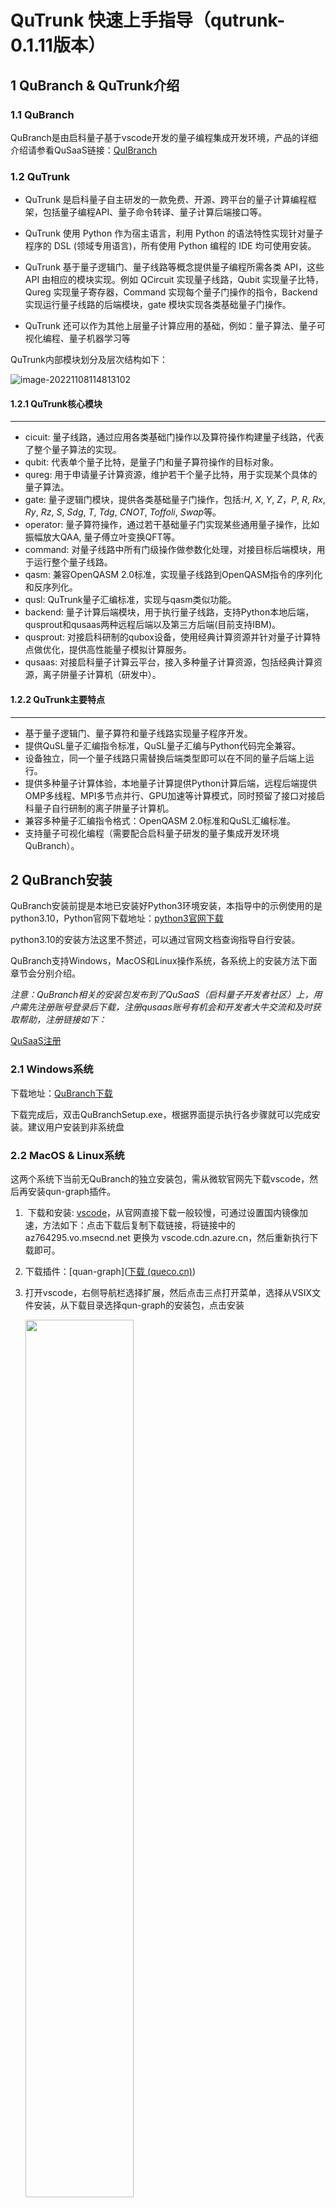 #                               **QuTrunk 快速上手指导**（qutrunk-0.1.11版本）

## **1 QuBranch & QuTrunk介绍**

###    1.1 QuBranch  

QuBranch是由启科量子基于vscode开发的量子编程集成开发环境，产品的详细介绍请参看QuSaaS链接：[QuIBranch](http://developer.queco.cn/product/detail?id=32)   

###    1.2 QuTrunk   

- QuTrunk 是启科量子自主研发的一款免费、开源、跨平台的量子计算编程框架，包括量子编程API、量子命令转译、量子计算后端接口等。

- QuTrunk 使用 Python 作为宿主语言，利用 Python 的语法特性实现针对量子程序的 DSL (领域专用语言)，所有使用 Python 编程的 IDE 均可使用安装。
- QuTrunk 基于量子逻辑门、量子线路等概念提供量子编程所需各类 API，这些 API 由相应的模块实现。例如 QCircuit 实现量子线路，Qubit 实现量子比特，Qureg 实现量子寄存器，Command 实现每个量子门操作的指令，Backend 实现运行量子线路的后端模块，gate 模块实现各类基础量子门操作。
- QuTrunk 还可以作为其他上层量子计算应用的基础，例如：量子算法、量子可视化编程、量子机器学习等  

 QuTrunk内部模块划分及层次结构如下：

![image-20221108114813102](C:\Users\huang\AppData\Roaming\Typora\typora-user-images\image-20221108114813102.png)

#### **1.2.1 QuTrunk核心模块**

------

- cicuit: 量子线路，通过应用各类基础门操作以及算符操作构建量子线路，代表了整个量子算法的实现。
- qubit: 代表单个量子比特，是量子门和量子算符操作的目标对象。
- qureg: 用于申请量子计算资源，维护若干个量子比特，用于实现某个具体的量子算法。
- gate: 量子逻辑门模块，提供各类基础量子门操作，包括:*H*, *X*, *Y*, *Z*，*P*, *R*, *Rx*, *Ry*, *Rz*, *S*, *Sdg*, *T*, *Tdg*, *CNOT*, *Toffoli*, *Swap*等。
- operator: 量子算符操作，通过若干基础量子门实现某些通用量子操作，比如振幅放大QAA, 量子傅立叶变换QFT等。
- command: 对量子线路中所有门级操作做参数化处理，对接目标后端模块，用于运行整个量子线路。
- qasm: 兼容OpenQASM 2.0标准，实现量子线路到OpenQASM指令的序列化和反序列化。
- qusl: QuTrunk量子汇编标准，实现与qasm类似功能。
- backend: 量子计算后端模块，用于执行量子线路，支持Python本地后端，qusprout和qusaas两种远程后端以及第三方后端(目前支持IBM)。
- qusprout: 对接启科研制的qubox设备，使用经典计算资源并针对量子计算特点做优化，提供高性能量子模拟计算服务。
- qusaas: 对接启科量子计算云平台，接入多种量子计算资源，包括经典计算资源，离子阱量子计算机（研发中）。

#### 1.2.2 QuTrunk主要特点

------

- 基于量子逻辑门、量子算符和量子线路实现量子程序开发。
- 提供QuSL量子汇编指令标准，QuSL量子汇编与Python代码完全兼容。
- 设备独立，同一个量子线路只需替换后端类型即可以在不同的量子后端上运行。
- 提供多种量子计算体验，本地量子计算提供Python计算后端，远程后端提供OMP多线程、MPI多节点并行、GPU加速等计算模式，同时预留了接口对接启科量子自行研制的离子阱量子计算机。
- 兼容多种量子汇编指令格式：OpenQASM 2.0标准和QuSL汇编标准。
- 支持量子可视化编程（需要配合启科量子研发的量子集成开发环境 QuBranch）。

## 2  QuBranch安装  

QuBranch安装前提是本地已安装好Python3环境安装，本指导中的示例使用的是python3.10，Python官网下载地址：[python3官网下载](https://www.python.org/downloads/) 

python3.10的安装方法这里不赘述，可以通过官网文档查询指导自行安装。

QuBranch支持Windows，MacOS和Linux操作系统，各系统上的安装方法下面章节会分别介绍。

*注意：QuBranch相关的安装包发布到了QuSaaS（启科量子开发者社区）上，用户需先注册账号登录后下载，注册qusaas账号有机会和开发者大牛交流和及时获取帮助，注册链接如下：*

[QuSaaS注册](http://developer.queco.cn/login/index?redirect_url=/&sign_type=login)

###   **2.1 Windows系统**  

  下载地址：[QuBranch下载](http://developer.queco.cn/download/list) 

  下载完成后，双击QuBranchSetup.exe，根据界面提示执行各步骤就可以完成安装。建议用户安装到非系统盘  

###   **2.2 MacOS & Linux系统**  

  这两个系统下当前无QuBranch的独立安装包，需从微软官网先下载vscode，然后再安装qun-graph插件。  

1. ​    下载和安装: [vscode](https://code.visualstudio.com)，从官网直接下载一般较慢，可通过设置国内镜像加速，方法如下：点击下载后复制下载链接，将链接中的az764295.vo.msecnd.net 更换为 vscode.cdn.azure.cn，然后重新执行下载即可。  

2. 下载插件：[quan-graph]([下载 (queco.cn)](http://developer.queco.cn/download/list))

3. 打开vscode，右侧导航栏选择扩展，然后点击三点打开菜单，选择从VSIX文件安装，从下载目录选择qun-graph的安装包，点击安装  

   <img src="./img/quan-graph安装.jpg" width="60%">    

​      安装会自动安装相关依赖包，完成后效果如图：  
​      <img src="./img/quan-graph安装后效果.jpg" width="60%">   

## **3 QuTrunk下载及安装**   

QuTrunk支持pip在线安装，whl安装包直接安装以及源码编译安装。whl包和源码已经发布到pypi源和qusaas下载中心 。用户可以通过项目站点直接下载安装。

- pypi站点下载链接： [QuTrunk](https://pypi.org/project/qutrunk/#files)  

- 通过QuSaaS下载中心下载： [QuTrunk](http://developer.queco.cn/download/list)


各安装方法指导如下：(以qutrunk-0.1.11版本示例，用户使用以发布最新的版本为准)

### 3.1 pip安装

命令行执行如下指令安装：

```python
pip3 install qutrunk
```

### 3.2 whl包本地安装

从上面提供的站点链接下载下来whl安装包，然后打开终端，切换到下载目录，执行本地安装：

```python
pip3 install qutrunk-0.1.11-py3-none-any.whl
```

### 3.3 源码安装方法

将从上述下载地址下载到的源码安装包进行解压，命令行上执行如下命令：  

```python
tar -zxvf qutrunk-0.1.11.tar.gz
cd qutrunk-0.1.11
python3 setup.py install 
```

### **3.4 Qutrunk安装完成后检查**

Qutrunk安装完成后可以执行如下命令验证安装是否成功，版本是否准确，命令各平台通用：

```python
pip3 show qutrunk
```

然后python命令行执行：

```python
import qutrunk
qutrunk.run_check()
```

输出结果为："QuTrunk is installed successfully! You can use QuTrunk now."表明QuTrunk安装成功。

## 4 QuTrunk量子编程

### 4.1 Demo程序编写

QuTrunk部署完成后，可以开始我们的第一个hello world程序运行了。

#### 4.1.1 Python解释器切换  

windows及Linux下执行ctrl+shift+p，macOS下执行command+shift+p，打开命令行，输入quan搜索，选择**quan：python解释器切换**。python解释器切换可切换全工作区或为单一项目切换python环境。  
<img src="./img/python解释器切换.jpg" width="100%">  

<img src="./img/python解释器切换工作区.jpg " width="100%">

打开选择界面后，可以通过加号自己输入，也可以选择recommend，还有安装了python版本的路径。本示例中选择recommend本地安装了python3.10.5的64bit版本  
<img src="./img/python解释器切换选择.jpg" width="100%">  
选择完成后，windows上可以查询左下角解释器版本是否一致。

#### 4.1.2 新建工作区  

在需要保存的目录下新建一个目录，示例中Qun-Demo，在IDE开始界面，选择打开文件夹，然后选中新建的文件夹打开,显示如下：  
  <img src="./img/新建工作区.jpg" width="60%">

#### 4.1.3 量子计算Demo程序编写及运行

从开始界面，选择新建python文件，并保存为demo.py,下面的代码为bell_pair算法例子：  

``` python
from qutrunk.circuit import QCircuit
from qutrunk.circuit.gates import H, CNOT, Measure

qc = QCircuit()
qr = qc.allocate(2) # allocate

H * qr[0]   # apply gate
CNOT * (qr[0], qr[1])
Measure * qr[0]
Measure * qr[1]

qc.print();# print circuit
res = qc.run(shots=1024) # run circuit
print(res.get_counts()) # print result

qc.draw() #print quantum circuit
```

上面程序运行结果如下：  
![image-20221107110935584](C:\Users\huang\AppData\Roaming\Typora\typora-user-images\image-20221107110935584.png)

程序结果说明如下：

1. "[{"00": 498}, {"11": 526}]": 为量子线路运行统计结果，因为指明了线路运行1024次，  所以输出的结果为：出现“00”的次数为498；出现“11”的次数为526
2.  下面的是输出的量子线路图，q[0] 和q[1]是两个量子比特分别作用H门，CX门然后分别实施测量    

### 4.2 可视化编程

#### 4.2.1 初始化量子编程工作区  

​          打开IDE，先初始化量子编程工作区：windows上按ctrl+shift+p，macOS上command+shift+p打开命令行，输入quan搜索，选择quan：初始化量子编程工作区，执行初始化。启动初始化可视化编程工作区功能，将为用户建立一个虚拟工作区用于可视化编程。  
<img src="./img/初始化量子编程工作区.jpg" width="80%">  

#### 4.2.2 启动可视化量子编程  

​         再次按ctrl+shift+p/comand+shift+p，输入quan搜索，可以看到量子可视化编程已经出现，选择“quan:量子可视化编程“启动量子编程可视化功能。该功能允许用户生成多个可视化编程的qdoor文件，并且切换不同的qdoor文件生成不同的量子电路图，亦允许您使用编程的方式或者使用可视化拖拽的方式编辑电路图，将量子门图入电路图中生成电路图，将量子门从电路图中拖出可删除量子门。目前支持H、NOT、Sdg、Toffoli、Tdg、X、Y、Z、P、Rx、Ry、Rz、R、SqrtX、T、Measure，其中X、Y、Z、P、Rx、Ry、Rz允许添加一个控制位，Rx、Ry、Rz允许变更旋转角。并提供了关键字高亮，代码提示，代码自动完成等功能。借助Qutrunk的能力您可以查看当前量子电路图的量子态统计。  
  <img src="./img/启动量子编程可视化.jpg" width="80%">  

#### 4.2.3 开始进行可视化编程示例

在可视化编程页面，用户可以通过托拉拽的方式选择各图形化编程元素加入或者删除完成编程，删除只需将元素脱出窗外松开即可，可视化编程示例如下：  
<img src="./img/可视化编程示例.jpg" width="60%"> 

### 4.3 配置后端量子计算资源

​      目前QuTrunk量子计算框架支持多种后端计算资源，常用的有两种：一种是local即调用本地计算资源模拟量子计算，一种是调用QuSprout后端计算资源。以上示例没有指定的情况下均是直接使用local。下面示例讲述如何切换后端计算资源

#### 4.3.1  设置调用QuSprout的IP地址和端口

设置qusprout的访问地址和端口有两种方式设置：

**1）第一种方式是通过QuBranch的命令面板设置**

打开QuBranch命令行面板(windows: 按ctrl+shift+p; macOS: 按command+shift+p)，选择“quan: box的设置”，  设置QuBox的ip:port(地址和端口号)，本示例中使用的是测试的qusprout的服务器：192.168.170.195:9091然后按enter建完成设定。

目前内部测试qusprout的地址可以临时用（192.168.170.214:9091）来验证

<img src="./img/QuSprout配置选择.jpg" width="100%">

<img src="./img/QuSprout服务器及端口配置.jpg" width="100%">

**2）通过修改qubox的配置文件**

首先命令行上执行pip3 show qutrunk 可以找到qutrunk安装的地址Location，如下图所示

![image-20221109154314045](C:\Users\huang\AppData\Roaming\Typora\typora-user-images\image-20221109154314045.png)

然后进入到此地址下的:Location路径\qutrunk\config\ 目录下，修改qubox.xml地址，如下：

![image-20221109154710887](C:\Users\huang\AppData\Roaming\Typora\typora-user-images\image-20221109154710887.png)

#### 4.3.2 代码中指定QuSprout为计算后端

首先需要先导入后端模块backends中的BackendQuSprout，然后在构建量子线路的时候指定后端参数为QuSprout

以下此示例仍以bell_pair算法为例：

```python
from qutrunk.circuit import QCircuit
from qutrunk.circuit.gates import H, CNOT, Measure
from qutrunk.backends import BackendQuSprout#引入QuSprout计算后端模块


qc = QCircuit(backend=BackendQuSprout()) #指定QuSprout作为计算后端
qr = qc.allocate(2) # allocate

H * qr[0]   # apply gate
CNOT * (qr[0], qr[1])
Measure * qr[0]
Measure *| qr[1]

qc.print()   # print circuit
res = qc.run(shots=1024) # run circuit
print(res.get_counts()) # print result


qc.draw()
```

程序运行结果如下图，可以看到运行结果与上面使用本地资源计算结果一致

![image-20221107111410736](C:\Users\huang\AppData\Roaming\Typora\typora-user-images\image-20221107111410736.png)

## 5  QuTrunk参考资料

如果需要对Qutrunk做全面了解，请访问QuSaaS平台：[启科开发者平台 (queco.cn)](http://developer.queco.cn/)
